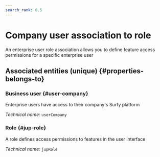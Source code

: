 ```yaml
---
search_rank: 0.5
---    
```

# Company user association to role
<!--- THIS FILE IS GENERATED PLEASE DO NOT EDIT IT DIRECTLY --->

An enterprise user role association allows you to define feature access permissions for a specific enterprise user

<OH code="jupUserCompanyToJupRole"/>







## Associated entities (unique) {#properties-belongs-to}

### Business user {#user-company}

Enterprise users have access to their company's Surfy platform

*Technical name:* ```userCompany```
<PH code="jupUserCompanyToJupRole:userCompany"/>

### Role {#jup-role}

A role defines access permissions to features in the user interface

*Technical name:* ```jupRole```
<PH code="jupUserCompanyToJupRole:jupRole"/>





